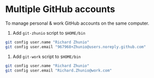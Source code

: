 # Multiple GitHub accounts

To manage personal & work GitHub accounts on the same computer.

1. Add `git-zhunio` script to `$HOME/bin`

```bash
git config user.name "Richard Zhunio"
git config user.email "967968+Zhunio@users.noreply.github.com"
```

1. Add `git-work` script to `$HOME/bin`

```bash
git config user.name "Richard Zhunio"
git config user.email "Richard.Zhunio@work.com"
```
